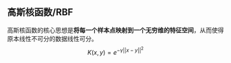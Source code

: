 ## 高斯核函数/RBF
高斯核函数的核心思想是**将每一个样本点映射到一个无穷维的特征空间**，从而使得原本线性不可分的数据线性可分。
$$
K(x,y)=e^{-\gamma||x-y||^2}
$$

